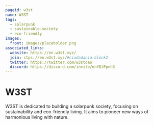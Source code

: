 ```yaml
---
pageid: w3st
name: W3ST
tags:
  - solarpunk
  - sustainable-society
  - eco-friendly
images:
  front: images/placeholder.png
associated_links:
  website: https://en.w3st.xyz/
  join: stps://en.w3st.xyz/#ciudadania-block2
  twitter: https://twitter.com/w3stdao
  discord: https://discord.com/invite/enYQtPpnh3
---
```


# W3ST

W3ST is dedicated to building a solarpunk society, focusing on sustainability and eco-friendly living. It aims to pioneer new ways of harmonious living with nature.